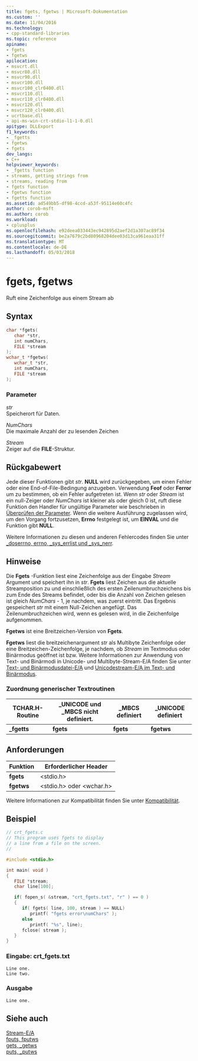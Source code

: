 ```yaml
---
title: fgets, fgetws | Microsoft-Dokumentation
ms.custom: ''
ms.date: 11/04/2016
ms.technology:
- cpp-standard-libraries
ms.topic: reference
apiname:
- fgets
- fgetws
apilocation:
- msvcrt.dll
- msvcr80.dll
- msvcr90.dll
- msvcr100.dll
- msvcr100_clr0400.dll
- msvcr110.dll
- msvcr110_clr0400.dll
- msvcr120.dll
- msvcr120_clr0400.dll
- ucrtbase.dll
- api-ms-win-crt-stdio-l1-1-0.dll
apitype: DLLExport
f1_keywords:
- _fgetts
- fgetws
- fgets
dev_langs:
- C++
helpviewer_keywords:
- _fgetts function
- streams, getting strings from
- streams, reading from
- fgets function
- fgetws function
- fgetts function
ms.assetid: ad549bb5-df98-4ccd-a53f-95114e60c4fc
author: corob-msft
ms.author: corob
ms.workload:
- cplusplus
ms.openlocfilehash: e92deea033443ec942895d2aef2d1a307ac89f34
ms.sourcegitcommit: be2a7679c2bd80968204dee03d13ca961eaa31ff
ms.translationtype: MT
ms.contentlocale: de-DE
ms.lasthandoff: 05/03/2018
---
```

# <a name="fgets-fgetws"></a>fgets, fgetws

Ruft eine Zeichenfolge aus einem Stream ab

## <a name="syntax"></a>Syntax

```C
char *fgets(
   char *str,
   int numChars,
   FILE *stream
);
wchar_t *fgetws(
   wchar_t *str,
   int numChars,
   FILE *stream
);
```

### <a name="parameters"></a>Parameter

*str*<br/>
Speicherort für Daten.

*NumChars*<br/>
Die maximale Anzahl der zu lesenden Zeichen

*Stream*<br/>
Zeiger auf die **FILE**-Struktur.

## <a name="return-value"></a>Rückgabewert

Jede dieser Funktionen gibt *str*. **NULL** wird zurückgegeben, um einen Fehler oder eine End-of-File-Bedingung anzugeben. Verwendung **Feof** oder **Ferror** um zu bestimmen, ob ein Fehler aufgetreten ist. Wenn *str* oder *Stream* ist ein null-Zeiger oder *NumChars* ist kleiner als oder gleich 0 ist, ruft diese Funktion den Handler für ungültige Parameter wie beschrieben in [ Überprüfen der Parameter](../../c-runtime-library/parameter-validation.md). Wenn die weitere Ausführung zugelassen wird, um den Vorgang fortzusetzen, **Errno** festgelegt ist, um **EINVAL** und die Funktion gibt **NULL**.

Weitere Informationen zu diesen und anderen Fehlercodes finden Sie unter [_doserrno, errno, _sys_errlist und _sys_nerr](../../c-runtime-library/errno-doserrno-sys-errlist-and-sys-nerr.md).

## <a name="remarks"></a>Hinweise

Die **Fgets** -Funktion liest eine Zeichenfolge aus der Eingabe *Stream* Argument und speichert ihn in *str*. **Fgets** liest Zeichen aus die aktuelle Streamposition zu und einschließlich des ersten Zeilenumbruchzeichens bis zum Ende des Streams befindet, oder bis die Anzahl von Zeichen gelesen ist gleich *NumChars* - 1, je nachdem, was zuerst eintritt. Das Ergebnis gespeichert *str* mit einem Null-Zeichen angefügt. Das Zeilenumbruchzeichen wird, wenn es gelesen wird, in die Zeichenfolge aufgenommen.

**Fgetws** ist eine Breitzeichen-Version von **Fgets**.

**Fgetws** liest die breitzeichenargument *str* als Multibyte Zeichenfolge oder eine Breitzeichen-Zeichenfolge, je nachdem, ob *Stream* im Textmodus oder Binärmodus geöffnet ist bzw. Weitere Informationen zur Anwendung von Text- und Binärmodi in Unicode- und Multibyte-Stream-E/A finden Sie unter [Text- und Binärmodusdatei-E/A](../../c-runtime-library/text-and-binary-mode-file-i-o.md) und [Unicodestream-E/A im Text- und Binärmodus](../../c-runtime-library/unicode-stream-i-o-in-text-and-binary-modes.md).

### <a name="generic-text-routine-mappings"></a>Zuordnung generischer Textroutinen

|TCHAR.H-Routine|_UNICODE und _MBCS nicht definiert.|_MBCS definiert|_UNICODE definiert|
|---------------------|------------------------------------|--------------------|-----------------------|
|**_fgetts**|**fgets**|**fgets**|**fgetws**|

## <a name="requirements"></a>Anforderungen

|Funktion|Erforderlicher Header|
|--------------|---------------------|
|**fgets**|\<stdio.h>|
|**fgetws**|\<stdio.h> oder \<wchar.h>|

Weitere Informationen zur Kompatibilität finden Sie unter [Kompatibilität](../../c-runtime-library/compatibility.md).

## <a name="example"></a>Beispiel

```C
// crt_fgets.c
// This program uses fgets to display
// a line from a file on the screen.
//

#include <stdio.h>

int main( void )
{
   FILE *stream;
   char line[100];

   if( fopen_s( &stream, "crt_fgets.txt", "r" ) == 0 )
   {
      if( fgets( line, 100, stream ) == NULL)
         printf( "fgets error\numChars" );
      else
         printf( "%s", line);
      fclose( stream );
   }
}
```

### <a name="input-crtfgetstxt"></a>Eingabe: crt_fgets.txt

```Input
Line one.
Line two.
```

### <a name="output"></a>Ausgabe

```Output
Line one.
```

## <a name="see-also"></a>Siehe auch

[Stream-E/A](../../c-runtime-library/stream-i-o.md)<br/>
[fputs, fputws](fputs-fputws.md)<br/>
[gets, _getws](../../c-runtime-library/gets-getws.md)<br/>
[puts, _putws](puts-putws.md)<br/>

